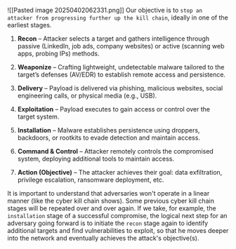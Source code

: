 ![[Pasted image 20250402062331.png]]
Our objective is to `stop an attacker from progressing further up the kill chain`, ideally in one of the earliest stages.

1. **Recon** – Attacker selects a target and gathers intelligence through passive (LinkedIn, job ads, company websites) or active (scanning web apps, probing IPs) methods.
    
2. **Weaponize** – Crafting lightweight, undetectable malware tailored to the target’s defenses (AV/EDR) to establish remote access and persistence.
    
3. **Delivery** – Payload is delivered via phishing, malicious websites, social engineering calls, or physical media (e.g., USB).
    
4. **Exploitation** – Payload executes to gain access or control over the target system.
    
5. **Installation** – Malware establishes persistence using droppers, backdoors, or rootkits to evade detection and maintain access.
    
6. **Command & Control** – Attacker remotely controls the compromised system, deploying additional tools to maintain access.
    
7. **Action (Objective)** – The attacker achieves their goal: data exfiltration, privilege escalation, ransomware deployment, etc.

It is important to understand that adversaries won't operate in a linear manner (like the cyber kill chain shows). Some previous cyber kill chain stages will be repeated over and over again. If we take, for example, the `installation` stage of a successful compromise, the logical next step for an adversary going forward is to initiate the `recon` stage again to identify additional targets and find vulnerabilities to exploit, so that he moves deeper into the network and eventually achieves the attack's objective(s).